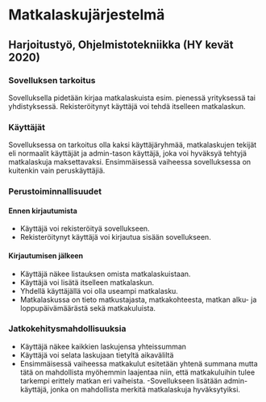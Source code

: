# Matkalaskujärjestelmä
## Harjoitustyö, Ohjelmistotekniikka (HY kevät 2020)

### Sovelluksen tarkoitus
Sovelluksella pidetään kirjaa matkalaskuista esim. pienessä yrityksessä tai 
yhdistyksessä. Rekisteröitynyt käyttäjä voi tehdä itselleen matkalaskun.

### Käyttäjät
Sovelluksessa on tarkoitus olla kaksi käyttäjäryhmää, matkalaskujen tekijät 
eli normaalit käyttäjät ja admin-tason käyttäjä, joka voi hyväksyä tehtyjä 
matkalaskuja maksettavaksi. Ensimmäisessä vaiheessa sovelluksessa on kuitenkin
vain peruskäyttäjiä.

### Perustoiminnallisuudet
#### Ennen kirjautumista
* Käyttäjä voi rekisteröityä sovellukseen.
* Rekisteröitynyt käyttäjä voi kirjautua sisään sovellukseen.

#### Kirjautumisen jälkeen
* Käyttäjä näkee listauksen omista matkalaskuistaan.
* Käyttäjä voi lisätä itselleen matkalaskun. 
* Yhdellä käyttäjällä voi olla useampi matkalasku.
* Matkalaskussa on tieto matkustajasta, matkakohteesta, 
matkan alku- ja loppupäivämäärästä sekä matkakuluista. 

### Jatkokehitysmahdollisuuksia
* Käyttäjä näkee kaikkien laskujensa yhteissumman 
* Käyttäjä voi selata laskujaan tietyltä aikaväliltä
* Ensimmäisessä vaiheessa matkakulut esitetään yhtenä summana mutta tätä on 
mahdollista myöhemmin laajentaa niin, että matkakuluihin tulee tarkempi 
erittely matkan eri vaiheista.
-Sovellukseen lisätään admin-käyttäjä, jonka on mahdollista merkitä 
matkalaskuja hyväksytyiksi.


